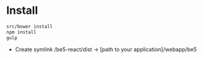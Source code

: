 # Install

```sh
src/bower install
npm install
gulp
```
- Create symlink /be5-react/dist -> [path to your application]/webapp/be5



